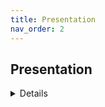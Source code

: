 ```yaml
---
title: Presentation
nav_order: 2
---
```



## Presentation

<details>

<a href="docs/assets/images/gamedle_presentation.pdf" class="image fit"><img src="images/marr_pic.jpg" alt=""></a>

</details>